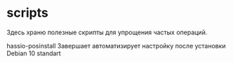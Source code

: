 # scripts

Здесь храню полезные скрипты для упрощения частых операций.

hassio-posinstall
Завершает автоматизирует настройку после установки Debian 10 standart
